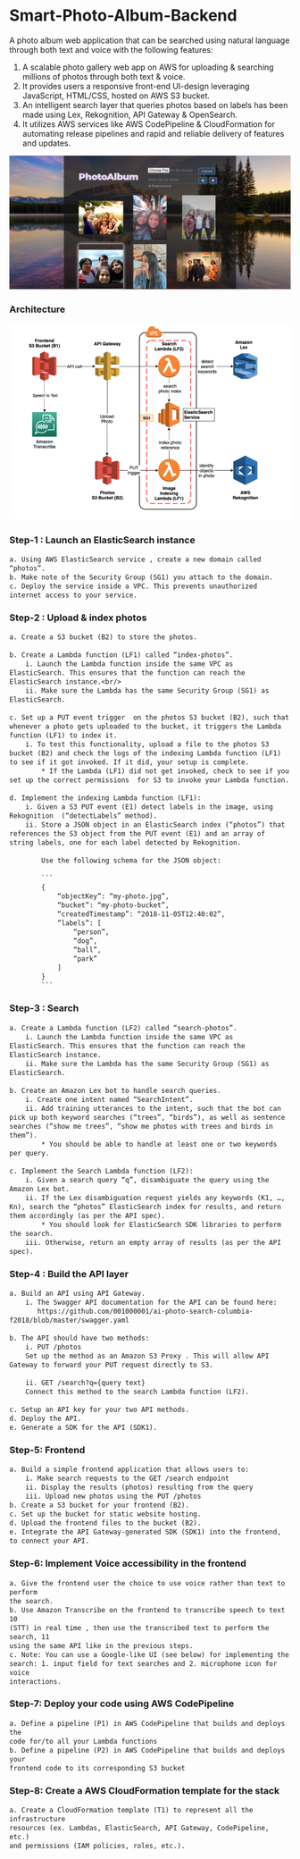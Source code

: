 # Smart-Photo-Album-Backend

A photo album web application that can be searched using natural language through both text and voice with the following features:
1. A scalable photo gallery web app on AWS for uploading & searching millions of photos through both text & voice.
2. It provides users a responsive front-end UI-design leveraging JavaScript, HTML/CSS, hosted on AWS S3 bucket.
3. An intelligent search layer that queries photos based on labels has been made using Lex, Rekognition, API Gateway & OpenSearch.
4. It utilizes AWS services like AWS CodePipeline & CloudFormation for automating release pipelines and rapid and reliable delivery of features and updates.

![](frontend.PNG)

### Architecture
![](architecture.PNG)

### Step-1 : Launch an ElasticSearch instance
```
a. Using AWS ElasticSearch service , create a new domain called “photos”.  
b. Make note of the Security Group (SG1) you attach to the domain.  
c. Deploy the service inside a VPC. This prevents unauthorized internet access to your service.
```
### Step-2 : Upload & index photos
```
a. Create a S3 bucket (B2) to store the photos.

b. Create a Lambda function (LF1) called “index-photos”.
	i. Launch the Lambda function inside the same VPC as ElasticSearch. This ensures that the function can reach the ElasticSearch instance.<br/>
	ii. Make sure the Lambda has the same Security Group (SG1) as ElasticSearch.

c. Set up a PUT event trigger  on the photos S3 bucket (B2), such that whenever a photo gets uploaded to the bucket, it triggers the Lambda function (LF1) to index it.
	i. To test this functionality, upload a file to the photos S3 bucket (B2) and check the logs of the indexing Lambda function (LF1) to see if it got invoked. If it did, your setup is complete.
		* If the Lambda (LF1) did not get invoked, check to see if you set up the correct permissions  for S3 to invoke your Lambda function.

d. Implement the indexing Lambda function (LF1):
	i. Given a S3 PUT event (E1) detect labels in the image, using Rekognition  (“detectLabels” method).
	ii. Store a JSON object in an ElasticSearch index (“photos”) that references the S3 object from the PUT event (E1) and an array of string labels, one for each label detected by Rekognition.

		Use the following schema for the JSON object:

		```
		{
			“objectKey”: “my-photo.jpg”,
			“bucket”: “my-photo-bucket”,
			“createdTimestamp”: “2018-11-05T12:40:02”,
			“labels”: [
				“person”,
				“dog”,
				“ball”,
				“park”
			]
		}
		```
```
### Step-3 : Search
```
a. Create a Lambda function (LF2) called “search-photos”.
	i. Launch the Lambda function inside the same VPC as ElasticSearch. This ensures that the function can reach the ElasticSearch instance.
	ii. Make sure the Lambda has the same Security Group (SG1) as ElasticSearch.

b. Create an Amazon Lex bot to handle search queries.
	i. Create one intent named “SearchIntent”.
	ii. Add training utterances to the intent, such that the bot can pick up both keyword searches (“trees”, “birds”), as well as sentence searches (“show me trees”, “show me photos with trees and birds in them”).
		* You should be able to handle at least one or two keywords per query.

c. Implement the Search Lambda function (LF2):
	i. Given a search query “q”, disambiguate the query using the Amazon Lex bot.
	ii. If the Lex disambiguation request yields any keywords (K1, …, Kn), search the “photos” ElasticSearch index for results, and return them accordingly (as per the API spec).
		* You should look for ElasticSearch SDK libraries to perform the search.
	iii. Otherwise, return an empty array of results (as per the API spec).
```
### Step-4 :  Build the API layer
```
a. Build an API using API Gateway.
	i. The Swagger API documentation for the API can be found here:
	   https://github.com/001000001/ai-photo-search-columbia-f2018/blob/master/swagger.yaml

b. The API should have two methods:
	i. PUT /photos
	Set up the method as an Amazon S3 Proxy . This will allow API Gateway to forward your PUT request directly to S3.

	ii. GET /search?q={query text}
	Connect this method to the search Lambda function (LF2).

c. Setup an API key for your two API methods.
d. Deploy the API.
e. Generate a SDK for the API (SDK1).

```
### Step-5:  Frontend
```
a. Build a simple frontend application that allows users to:
	i. Make search requests to the GET /search endpoint
	ii. Display the results (photos) resulting from the query
	iii. Upload new photos using the PUT /photos
b. Create a S3 bucket for your frontend (B2).
c. Set up the bucket for static website hosting.
d. Upload the frontend files to the bucket (B2).
e. Integrate the API Gateway-generated SDK (SDK1) into the frontend, to connect your API.
```

### Step-6: Implement Voice accessibility in the frontend
```
a. Give the frontend user the choice to use voice rather than text to perform
the search.
b. Use Amazon Transcribe on the frontend to transcribe speech to text 10
(STT) in real time , then use the transcribed text to perform the search, 11
using the same API like in the previous steps.
c. Note: You can use a Google-like UI (see below) for implementing the
search: 1. input field for text searches and 2. microphone icon for voice
interactions.

```
### Step-7: Deploy your code using AWS CodePipeline
```
a. Define a pipeline (P1) in AWS CodePipeline that builds and deploys the
code for/to all your Lambda functions
b. Define a pipeline (P2) in AWS CodePipeline that builds and deploys your
frontend code to its corresponding S3 bucket

```

### Step-8: Create a AWS CloudFormation template for the stack
```
a. Create a CloudFormation template (T1) to represent all the infrastructure
resources (ex. Lambdas, ElasticSearch, API Gateway, CodePipeline, etc.)
and permissions (IAM policies, roles, etc.).
```

